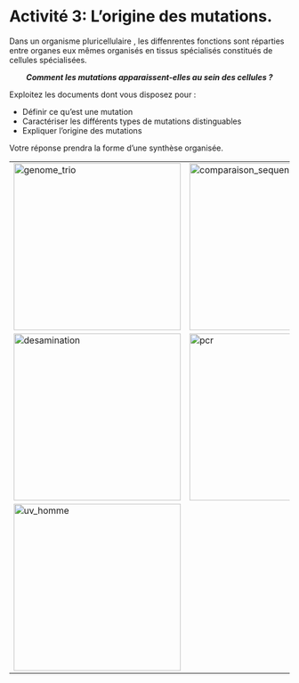 # Activité 3: L’origine des mutations.

Dans un organisme pluricellulaire , les diffenrentes fonctions sont réparties entre organes eux mêmes organisés en tissus spécialisés constitués de cellules spécialisées.

***<p align=center>Comment les mutations apparaissent-elles au sein des cellules ?</p>***

Exploitez les documents dont vous disposez pour :

- Définir ce qu’est une mutation
- Caractériser les différents types de mutations distinguables
- Expliquer l’origine des mutations

Votre réponse prendra la forme d’une synthèse organisée.



<div align=center>

<table>


<tr>

<td><a href="https://ipfs.io/ipfs/QmZCaCNY4ks6xH6amHrMF6fk8FqRQbAMvBrYFPYc78C3rg"><img src="https://ipfs.io/ipfs/QmZCaCNY4ks6xH6amHrMF6fk8FqRQbAMvBrYFPYc78C3rg" alt="genome_trio" width=300></td>

<td><a href="https://ipfs.io/ipfs/QmdhVD7RqGzW5tbLfd8n4VhDpAB9CtT45NNAnSqwivcx96"><img src="https://ipfs.io/ipfs/QmdhVD7RqGzW5tbLfd8n4VhDpAB9CtT45NNAnSqwivcx96" alt="comparaison_sequences" width=300></td> 

<td><a href="https://ipfs.io/ipfs/QmapsMygVV1ffcJdXpXno7JgtwL7Hv83k9zADRiGKgFetU"><img src="https://ipfs.io/ipfs/QmapsMygVV1ffcJdXpXno7JgtwL7Hv83k9zADRiGKgFetU" alt="uv_levure" width=300></td> 

</tr>




<tr>

<td><a href="https://ipfs.io/ipfs/QmS9G1VLkC5oej2QVMAQDLe6FiQr8CM1ApzqbrVHGnzUcj"><img src="https://ipfs.io/ipfs/QmS9G1VLkC5oej2QVMAQDLe6FiQr8CM1ApzqbrVHGnzUcj" alt="desamination" width=300></td>

<td><a href="https://ipfs.io/ipfs/QmU94dVKhWHjxaKdJExrkgR6QtKNZwCiZG658KwGPFhGfN"><img src="https://ipfs.io/ipfs/QmU94dVKhWHjxaKdJExrkgR6QtKNZwCiZG658KwGPFhGfN" alt="pcr" width=300></td>

<td><a href="https://ipfs.io/ipfs/QmYDJbBzmhTsHqkZvXW5Ho88ywT5t42mvdkmtHamTkDTbq"><img src="https://ipfs.io/ipfs/QmYDJbBzmhTsHqkZvXW5Ho88ywT5t42mvdkmtHamTkDTbq" alt="uv_dTT" width=300></td> 

</tr>



<tr>

<td><a href="https://ipfs.io/ipfs/QmbFjRwRmbTtxoCD4yfnjUZ7vMS7dbxfNfwsW4Q2qawPyX"><img src="https://ipfs.io/ipfs/QmbFjRwRmbTtxoCD4yfnjUZ7vMS7dbxfNfwsW4Q2qawPyX" alt="uv_homme" width=300></td> 

<td></td> 

<td></td> 

</tr>

</table>

</div>
